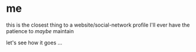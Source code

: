 # me
this is the closest thing to a website/social-network profile I'll ever have the patience to *maybe* maintain

let's see how it goes ...
